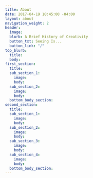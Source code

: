 ```yaml
---
title: About
date: 2017-04-19 10:45:00 -04:00
layout: about
navigation_weight: 2
header:
  image: 
  blurb: A Brief History of Creativity
  button_txt: Seeing Is...
  button_link: "/"
top_blurb:
  title: 
  body: 
first_section:
  title: 
  sub_section_1:
    image: 
    body: 
  sub_section_2:
    image: 
    body: 
  bottom_body_section: 
second_section:
  title: 
  sub_section_1:
    image: 
    body: 
  sub_section_2:
    image: 
    body: 
  sub_section_3:
    image: 
    body: 
  sub_section_4:
    image: 
    body: 
  bottom_body_section: 
---
```


